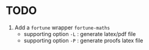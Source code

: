 

TODO
====

1. Add a `fortune` wrapper `fortune-maths`
   - supporting option `-L` : generate latex/pdf file
   - supporting option `-P` : generate proofs latex file
